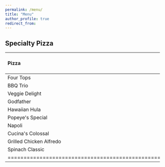 ```yaml
---
permalink: /menu/
title: "Menu"
author_profile: true
redirect_from: 
---
```



## Specialty Pizza

| Pizza | 12" (small) | 14" (medium) | 16" (large) | 18" (x-large) |
|:------|:-----------:|:------------:|:-----------:|:-------------:|
| Four Tops                     | $17.70 | | |
| BBQ Trio                      | $17.70 | | |
| Veggie Delight                | $17.70 | | |
| Godfather                     | $20.20 | | |
| Hawaiian Hula                 | $16.10 | | |
| Popeye's Special              | $14.20 | | |
| Napoli                        | $16.15 | | |
| Cucina's Colossal             | $21.20 | | |
| Grilled Chicken Alfredo       | $19.30 | | |
| Spinach Classic               | $17.70 | | |
|==================================================================|
